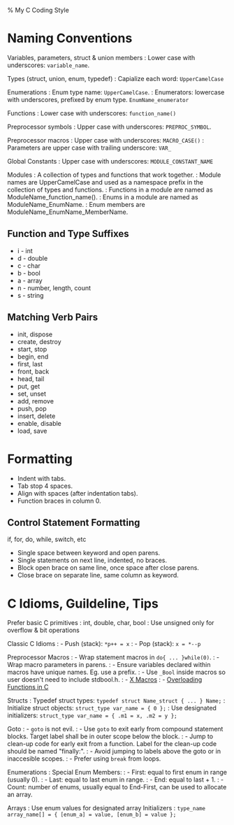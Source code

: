 % My C Coding Style

# Naming Conventions

Variables, parameters, struct & union members
: Lower case with underscores: `variable_name`.

Types (struct, union, enum, typedef)
: Capialize each word: `UpperCamelCase`

Enumerations
: Enum type name: `UpperCamelCase`.
: Enumerators: lowercase with underscores, prefixed by enum type. `EnumName_enumerator`

Functions
: Lower case with underscores: `function_name()`

Preprocessor symbols
: Upper case with underscores: `PREPROC_SYMBOL`.

Preprocessor macros
: Upper case with underscores: `MACRO_CASE()`
: Parameters are upper case with trailing underscore: `VAR_`

Global Constants
: Upper case with underscores: `MODULE_CONSTANT_NAME`

Modules
: A collection of types and functions that work together. 
: Module names are UpperCamelCase and used as a namespace prefix in the collection of types and functions.
: Functions in a module are named as ModuleName_function_name().
: Enums in a module are named as ModuleName_EnumName. 
: Enum members are ModuleName_EnumName_MemberName.

## Function and Type Suffixes

- i - int
- d - double
- c - char
- b - bool
- a - array
- n - number, length, count
- s - string

## Matching Verb Pairs

- init, dispose
- create, destroy
- start, stop
- begin, end
- first, last
- front, back
- head, tail
- put, get
- set, unset
- add, remove
- push, pop
- insert, delete
- enable, disable
- load, save

# Formatting

- Indent with tabs.
- Tab stop 4 spaces.
- Align with spaces (after indentation tabs).
- Function braces in column 0.

## Control Statement Formatting

if, for, do, while, switch, etc

- Single space between keyword and open parens.
- Single statements on next line, indented, no braces.
- Block open brace on same line, once space after close parens.
- Close brace on separate line, same column as keyword.

# C Idioms, Guildeline, Tips

Prefer basic C primitives
: int, double, char, bool
: Use unsigned only for overflow & bit operations

Classic C Idioms
: - Push (stack): `*p++ = x`
: - Pop  (stack): `x = *--p`

Preprocessor Macros
: - Wrap statement macros in `do{ ... }while(0)`.
: - Wrap macro parameters in parens.
: - Ensure variables declared within macros have unique names. Eg. use a prefix.
: - Use `_Bool` inside macros so user doesn't need to include stdbool.h.
: - [X Macros](https://www.drdobbs.com/the-new-c-x-macros/184401387)
: - [Overloading Functions in C](http://locklessinc.com/articles/overloading/)

Structs
: Typedef struct types: `typedef struct Name_struct { ... } Name;`
: Initialize struct objects: `struct_type var_name = { 0 };`
: Use designated initializers: `struct_type var_name = { .m1 = x, .m2 = y };`

Goto 
: - `goto` is not evil.
: - Use `goto` to exit early from compound statement blocks. Target label shall be in outer scope below the block.
: - Jump to clean-up code for early exit from a function. Label for the clean-up code should be named "finally:".
: - Avoid jumping to labels above the goto or in inaccesible scopes.
: - Prefer using `break` from loops.

Enumerations
: Special Enum Members:
:  - First: equal to first enum in range (usually 0).
:  - Last:  equal to last enum in range.
:  - End:   equal to last + 1.
:  - Count: number of enums, usually equal to End-First, can be used to allocate an array.

Arrays
: Use enum values for designated array Initializers
:   `type_name  array_name[] = { [enum_a] = value, [enum_b] = value };`



